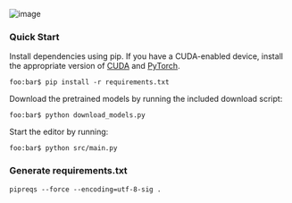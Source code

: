 ![image](https://user-images.githubusercontent.com/8450091/205416740-8a602d77-cee5-4c51-b9aa-597b97ad999d.png)

### Quick Start

Install dependencies using pip. If you have a CUDA-enabled device, install the appropriate version of [CUDA](https://developer.nvidia.com/cuda-downloads) and [PyTorch](https://pytorch.org/).

```console
foo:bar$ pip install -r requirements.txt
```

Download the pretrained models by running the included download script:

```console
foo:bar$ python download_models.py
```

Start the editor by running:

```console
foo:bar$ python src/main.py
```

### Generate requirements.txt

```
pipreqs --force --encoding=utf-8-sig .
```
